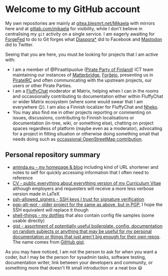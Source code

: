# Welcome to my GitHub account

My own repositories are mainly at [gitea.blesmrt.net/Mikaela](https://gitea.blesmrt.net/mikaela/) with mirrors here and at [gitlab.com/mikaela](https://gitlab.com/mikaela/) for visibility, while I don't believe in centralising my `git` activity on a single service. I am eagerly awaiting for [ForgeFed](https://forgefed.org/) to do to Git forges what [Diaspora\*](https://diasporafoundation.org/) did to Facebook and [Mastodon](https://joinmastodon.org/) did to Twitter.

Seeing that you are here, you must be looking for projects that I am active with:

- I am a member of @Piraattipuolue ([Pirate Party of Finland](https://www.piraattipuolue.fi/en/)) ICT team maintaining our instances of [Matterbridge](https://github.com/42wim/matterbridge/), [Forĝejo](https://git.piraattipuolue.fi/), presenting us in [PirateIRC](https://pirateirc.net/) and often communicating with the upstream projects, our users or other Pirate Parties.
- I am a [FluffyChat](https://gitlab.com/famedly/fluffychat/) moderator at Matrix, helping when I can in the rooms and occassionally contributing to documentation either within FluffyChat or wider Matrix ecosystem (where some would swear that I am everywhere :wink:). I am also a Finnish localizer for FluffyChat and [Nheko](https://github.com/Nheko-Reborn/nheko/).
- You may also find me in other projects reporting or commenting on issues, discussions, contributing to Finnish localisations or documentation (in-tree, wiki, or something else), chatting on project spaces regardless of platform (maybe even as a moderator), advocating for a project in fitting situation or otherwise doing something small that needs doing such as [occassional OpenStreetMap contribution](https://www.openstreetmap.org/user/Ciblia).

## Personal repository summary

- [aminda.eu - my homepage & blog](https://www.aminda.eu/) including kind of URL shortener and notes to self for quickly accessing information that I often need to reference
- [CV - public everything about everything version of my Curriculum Vitae](https://cv.aminda.eu/) although employers and requesters will receive a more less verbose version made in LaTeX
- [ssh-allowed_signers - SSH keys I trust for signature verification](https://gitea.blesmrt.net/Mikaela/ssh-allowed_signers)
- [pgp-alt-wot - older project for the same as above, but in PGP](https://gitea.blesmrt.net/mikaela/pgp-alt-wot), I hope the SSH equivalent will replace it though
- [shell-things - my dotfiles](https://gitea.blesmrt.net/mikaela/shell-things) that also contain config file samples (some usable directly)
- [gist - assortment of potentially useful boilerplate, config, documentation on random subjects or anything that may be useful for my personal documentation or things that just aren't big enough for their own repos](https://gitea.blesmrt.net/mikaela/gist). The name comes from [GitHub gist](https://gist.github.com/).

As you may have noticed, I am not the person to ask for when you want a coder, but I may be the person for sysadmin tasks, software testing, documentation writer, link between your developers and community, or something more that doesn't fit small introduction or a neat box :smiley:
